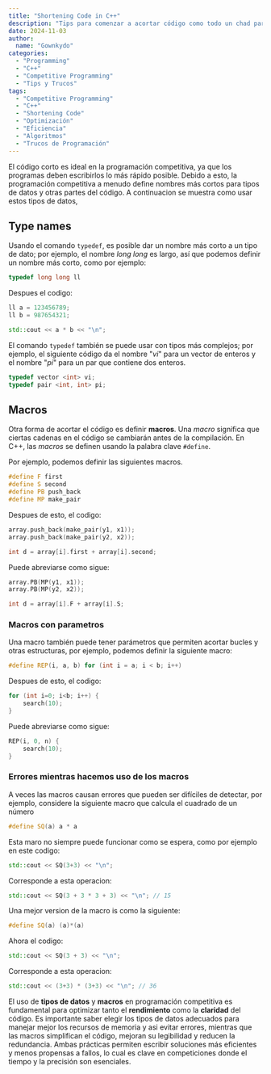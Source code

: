 ```yaml
---
title: "Shortening Code in C++"
description: "Tips para comenzar a acortar código como todo un chad para programación competitiva"
date: 2024-11-03
author:
  name: "Gownkydo"
categories:
  - "Programming"
  - "C++"
  - "Competitive Programming"
  - "Tips y Trucos"
tags:
  - "Competitive Programming"
  - "C++"
  - "Shortening Code"
  - "Optimización"
  - "Eficiencia"
  - "Algoritmos"
  - "Trucos de Programación"
---
```




El código corto es ideal en la programación competitiva, ya que los programas deben escribirlos lo más rápido posible. Debido a esto, la programación competitiva a menudo define nombres más cortos para tipos de datos y otras partes del código. A continuacion se muestra como usar estos tipos de datos,


## Type names

Usando el comando `typedef`, es posible dar un nombre más corto a un tipo de dato; por ejemplo, el nombre _long long_ es largo, así que podemos definir un nombre más corto, como por ejemplo:

```C++
typedef long long ll
```

Despues el codigo:
```C++
ll a = 123456789;
ll b = 987654321;

std::cout << a * b << "\n";
```

El comando `typedef` también se puede usar con tipos más complejos; por ejemplo, el siguiente código da el nombre "_vi_" para un vector de enteros y el nombre "_pi_" para un par que contiene dos enteros.

```C++
typedef vector <int> vi;
typedef pair <int, int> pi;
```

## Macros

Otra forma de acortar el código es definir **macros**. Una _macro_ significa que ciertas cadenas en el código se cambiarán antes de la compilación. En C++, las _macros_ se definen usando la palabra clave `#define`.

Por ejemplo, podemos definir las siguientes macros.
```C++
#define F first
#define S second
#define PB push_back
#define MP make_pair
```

Despues de esto, el codigo:
```C++
array.push_back(make_pair(y1, x1));
array.push_back(make_pair(y2, x2));

int d = array[i].first + array[i].second;
```

Puede abreviarse como sigue:
```C++
array.PB(MP(y1, x1));
array.PB(MP(y2, x2));

int d = array[i].F + array[i].S;
```

### Macros con parametros

Una macro también puede tener parámetros que permiten acortar bucles y otras estructuras, por ejemplo, podemos definir la siguiente macro:

```C++
#define REP(i, a, b) for (int i = a; i < b; i++)
```

Despues de esto, el codigo:
```C++
for (int i=0; i<b; i++) {
	search(10);
}
```

Puede abreviarse como sigue:
```C++
REP(i, 0, n) {
	search(10);
}
```

### Errores mientras hacemos uso de los macros

A veces las macros causan errores que pueden ser difíciles de detectar, por ejemplo, considere la siguiente macro que calcula el cuadrado de un número 

```C++
#define SQ(a) a * a
```
Esta maro no siempre puede funcionar como se espera, como por ejemplo en este codigo:
```C++
std::cout << SQ(3+3) << "\n";
```

Corresponde a esta operacion:

```C++
std::cout << SQ(3 + 3 * 3 + 3) << "\n"; // 15
```

Una mejor version de la macro is como la siguiente:

```C++
#define SQ(a) (a)*(a)
```

Ahora el codigo:

```C++
std::cout << SQ(3 + 3) << "\n";
```

Corresponde a esta operacion:

```C++
std::cout << (3+3) * (3+3) << "\n"; // 36
```

El uso de **tipos de datos** y **macros** en programación competitiva es fundamental para optimizar tanto el **rendimiento** como la **claridad** del código. Es importante saber elegir los tipos de datos adecuados para manejar mejor los recursos de memoria y asi evitar errores, mientras que las macros simplifican el código, mejoran su legibilidad y reducen la redundancia. Ambas prácticas permiten escribir soluciones más eficientes y menos propensas a fallos, lo cual es clave en competiciones donde el tiempo y la precisión son esenciales.
